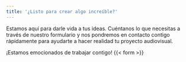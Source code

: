```yaml
---
title: '¿Listo para crear algo increíble?'
---
```


Estamos aquí para darle vida a tus ideas. Cuéntanos lo que necesitas a través de nuestro formulario y nos pondremos en contacto contigo rápidamente para ayudarte a hacer realidad tu proyecto audiovisual.

¡Estamos emocionados de trabajar contigo!
{{< form >}}
